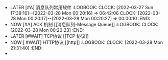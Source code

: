 - LATER [#A] 消息队列常用软件
  :LOGBOOK:
  CLOCK: [2022-03-27 Sun 17:38:10]--[2022-03-28 Mon 00:20:16] =>  06:42:06
  CLOCK: [2022-03-28 Mon 00:20:17]--[2022-03-28 Mon 00:20:27] =>  00:00:10
  :END:
- NOW [#A] ACK 机制 [[消息队列-Message Queue]]
  :LOGBOOK:
  CLOCK: [2022-03-28 Mon 00:20:23]
  :END:
- LATER [#WAIT] TCP协议 [[TCP 协议]]
- NOW [ #WAIT]  HTTP协议 [[http]]
  :LOGBOOK:
  CLOCK: [2022-03-28 Mon 21:31:40]
  :END:
-